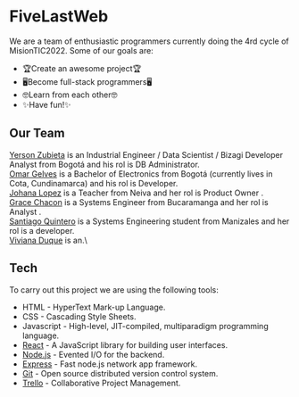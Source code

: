 # FiveLastWeb
We are a team of enthusiastic programmers currently doing the 4rd cycle of MisionTIC2022. Some of our goals are:
- 🏆Create an awesome project🏆
- 🖥️Become full-stack programmers🖥️
- 🤓Learn from each other🤓
- ✨Have fun!✨ 

## Our Team
[Yerson Zubieta](https://github.com/yerson117) is an Industrial Engineer / Data Scientist / Bizagi Developer Analyst from Bogotá and his rol is DB Administrator.\
[Omar Gelves](https://github.com/omargelves) is a Bachelor of Electronics from Bogotá (currently lives in Cota, Cundinamarca) and his rol is Developer.\
[Johana Lopez](https://github.com/JohanaLopez) is a Teacher from Neiva and her rol is Product Owner .\
[Grace Chacon](https://github.com/GraceChacon) is a Systems Engineer from Bucaramanga and her rol is Analyst .\
[Santiago Quintero](https://github.com/MrSanty) is a Systems Engineering student from Manizales and her rol is a developer.\
[Viviana Duque](https://github.com/vividuke) is an.\
## Tech
To carry out this project we are using the following tools:
- HTML - HyperText Mark-up Language.
- CSS - Cascading Style Sheets.
- Javascript - High-level, JIT-compiled, multiparadigm programming language.
- [React](https://reactjs.org/) - A JavaScript library for building user interfaces.
- [Node.js](http://nodejs.org) - Evented I/O for the backend.
- [Express](http://expressjs.com) - Fast node.js network app framework.
- [Git](https://git-scm.com) - Open source distributed version control system.
- [Trello](https://trello.com/) - Collaborative Project Management.
